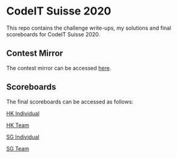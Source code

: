 # CodeIT Suisse 2020

This repo contains the challenge write-ups, my solutions and final scoreboards for CodeIT Suisse 2020.

## Contest Mirror
The contest mirror can be accessed [here](https://cs-2020-sjy.herokuapp.com).

## Scoreboards
The final scoreboards can be accessed as follows:

[HK Individual](scoreboards/hk-individual.png)

[HK Team](scoreboards/hk-team.png)

[SG Individual](scoreboards/sg-individual.png)

[SG Team](scoreboards/sg-team.png)
